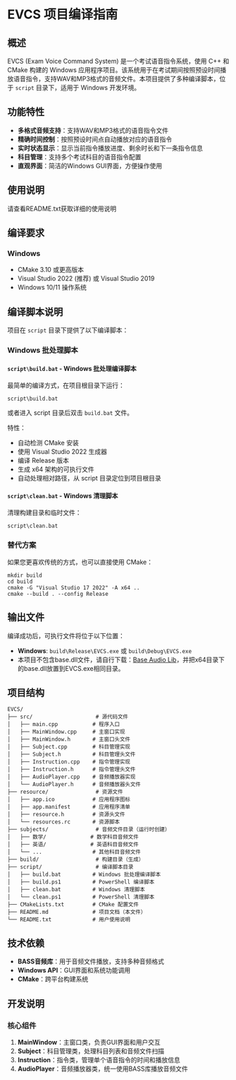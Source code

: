 # EVCS 项目编译指南

## 概述

EVCS (Exam Voice Command System) 是一个考试语音指令系统，使用 C++ 和 CMake 构建的 Windows 应用程序项目。该系统用于在考试期间按照预设时间播放语音指令，支持WAV和MP3格式的音频文件。本项目提供了多种编译脚本，位于 `script` 目录下，适用于 Windows 开发环境。

## 功能特性

- **多格式音频支持**：支持WAV和MP3格式的语音指令文件
- **精确时间控制**：按照预设时间点自动播放对应的语音指令
- **实时状态显示**：显示当前指令播放进度、剩余时长和下一条指令信息
- **科目管理**：支持多个考试科目的语音指令配置
- **直观界面**：简洁的Windows GUI界面，方便操作使用

## 使用说明

请查看README.txt获取详细的使用说明


## 编译要求

### Windows
- CMake 3.10 或更高版本
- Visual Studio 2022 (推荐) 或 Visual Studio 2019
- Windows 10/11 操作系统

## 编译脚本说明

项目在 `script` 目录下提供了以下编译脚本：

### Windows 批处理脚本

#### `script\build.bat` - Windows 批处理编译脚本
最简单的编译方式，在项目根目录下运行：
```batch
script\build.bat
```

或者进入 script 目录后双击 `build.bat` 文件。

特性：
- 自动检测 CMake 安装
- 使用 Visual Studio 2022 生成器
- 编译 Release 版本
- 生成 x64 架构的可执行文件
- 自动处理相对路径，从 script 目录定位到项目根目录

#### `script\clean.bat` - Windows 清理脚本
清理构建目录和临时文件：
```batch
script\clean.bat
```


### 替代方案

如果您更喜欢传统的方式，也可以直接使用 CMake：

```batch
mkdir build
cd build
cmake -G "Visual Studio 17 2022" -A x64 ..
cmake --build . --config Release
```

## 输出文件

编译成功后，可执行文件将位于以下位置：

- **Windows**: `build\Release\EVCS.exe` 或 `build\Debug\EVCS.exe`
- 本项目不包含base.dll文件，请自行下载：[Base Audio Lib](https://www.un4seen.com/files/bass24.zip)，并把x64目录下的base.dll放置到EVCS.exe相同目录。

## 项目结构

```
EVCS/
├── src/                    # 源代码文件
│   ├── main.cpp           # 程序入口
│   ├── MainWindow.cpp     # 主窗口实现
│   ├── MainWindow.h       # 主窗口头文件
│   ├── Subject.cpp        # 科目管理实现
│   ├── Subject.h          # 科目管理头文件
│   ├── Instruction.cpp    # 指令管理实现
│   ├── Instruction.h      # 指令管理头文件
│   ├── AudioPlayer.cpp    # 音频播放器实现
│   └── AudioPlayer.h      # 音频播放器头文件
├── resource/               # 资源文件
│   ├── app.ico            # 应用程序图标
│   ├── app.manifest       # 应用程序清单
│   ├── resource.h         # 资源头文件
│   └── resources.rc       # 资源脚本
├── subjects/               # 音频文件目录（运行时创建）
│   ├── 数学/              # 数学科目音频文件
│   ├── 英语/              # 英语科目音频文件
│   └── ...                # 其他科目音频文件
├── build/                  # 构建目录（生成）
├── script/                 # 编译脚本目录
│   ├── build.bat          # Windows 批处理编译脚本
│   ├── build.ps1          # PowerShell 编译脚本
│   ├── clean.bat          # Windows 清理脚本
│   └── clean.ps1          # PowerShell 清理脚本
├── CMakeLists.txt         # CMake 配置文件
├── README.md              # 项目文档（本文件）
└── README.txt             # 用户使用说明
```

## 技术依赖

- **BASS音频库**：用于音频文件播放，支持多种音频格式
- **Windows API**：GUI界面和系统功能调用
- **CMake**：跨平台构建系统

## 开发说明

### 核心组件

1. **MainWindow**：主窗口类，负责GUI界面和用户交互
2. **Subject**：科目管理类，处理科目列表和音频文件扫描
3. **Instruction**：指令类，管理单个语音指令的时间和播放信息
4. **AudioPlayer**：音频播放器类，统一使用BASS库播放音频文件
